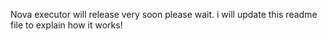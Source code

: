 Nova executor will release very soon please wait. i will update this readme file to explain how it works!
